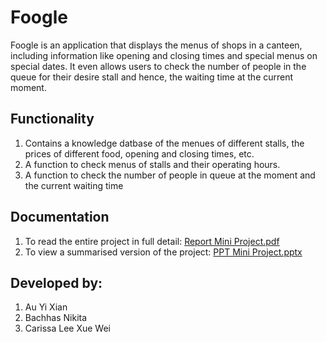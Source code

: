# Foogle
Foogle is an application that displays the menus of shops in a canteen, including information like opening and closing times and special menus on special dates. It even allows users to check the number of people in the queue for their desire stall and hence, the waiting time at the current moment. 

## Functionality
1. Contains a knowledge datbase of the menues of different stalls, the prices of different food, opening and closing times, etc. 
2. A function to check menus of stalls and their operating hours. 
3. A function to check the number of people in queue at the moment and the current waiting time

## Documentation

1. To read the entire project in full detail: [Report Mini Project.pdf](https://github.com/nikita-bachhas/Foogle/blob/master/Report%20Mini%20Project.pdf)
2. To view a summarised version of the project: [PPT Mini Project.pptx](https://github.com/nikita-bachhas/Foogle/blob/master/PPT%20Mini%20Project.pptx)

## Developed by:
1. Au Yi Xian
2. Bachhas Nikita
3. Carissa Lee Xue Wei
